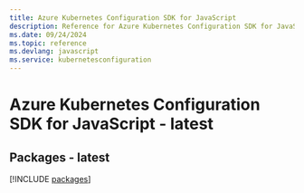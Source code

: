 ```yaml
---
title: Azure Kubernetes Configuration SDK for JavaScript
description: Reference for Azure Kubernetes Configuration SDK for JavaScript
ms.date: 09/24/2024
ms.topic: reference
ms.devlang: javascript
ms.service: kubernetesconfiguration
---
```

# Azure Kubernetes Configuration SDK for JavaScript - latest
## Packages - latest
[!INCLUDE [packages](kubernetes-configuration-index.md)]